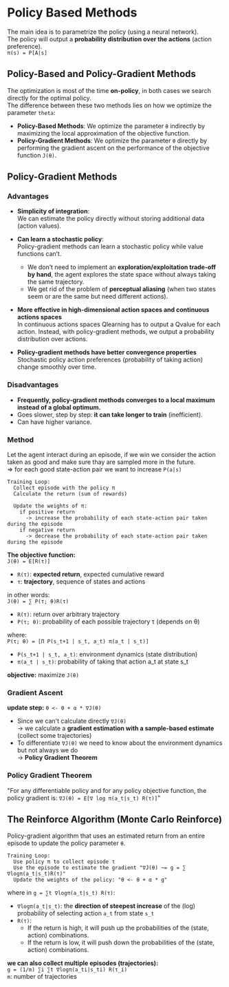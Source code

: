 # Policy Based Methods

The main idea is to parametrize the policy (using a neural network).  
The policy will output a **probability distribution over the actions** (action preference).  
`π(s) = P[A|s]`  

## Policy-Based and Policy-Gradient Methods
The optimization is most of the time **on-policy**, in both cases we search directly for the optimal policy.  
The difference between these two methods lies on how we optimize the parameter `theta`:
- **Policy-Based Methods**: We optimize the parameter `θ` indirectly by maximizing the local approximation of the objective function.
- **Policy-Gradient Methods**: We optimize the parameter `θ` directly by performing the gradient ascent on the performance of the objective function `J(θ)`.

## Policy-Gradient Methods
### Advantages
- **Simplicity of integration**:  
  We can estimate the policy directly without storing additional data (action values).
- **Can learn a stochastic policy**:  
  Policy-gradient methods can learn a stochastic policy while value functions can’t.
  - We don’t need to implement an **exploration/exploitation trade-off by hand**, the agent explores the state space without always taking the same trajectory.
  - We get rid of the problem of **perceptual aliasing** (when two states seem or are the same but need different actions).

- **More effective in high-dimensional action spaces and continuous actions spaces**  
  In continuous actions spaces Qlearning has to output a Qvalue for each action.
  Instead, with policy-gradient methods, we output a probability distribution over actions.

- **Policy-gradient methods have better convergence properties**
  Stochastic policy action preferences (probability of taking action) change smoothly over time.

### Disadvantages
- **Frequently, policy-gradient methods converges to a local maximum instead of a global optimum.**
- Goes slower, step by step: **it can take longer to train** (inefficient).
- Can have higher variance.

### Method
Let the agent interact during an episode, if we win we consider the action taken as good and make sure thay are sampled more in the future.   
=> for each good state-action pair we want to increase `P(a|s)`
```
Training Loop:
  Collect episode with the policy π
  Calculate the return (sum of rewards)

  Update the weights of π:
    if positive return
      -> increase the probability of each state-action pair taken during the episode
    if negative return
      -> decrease the probability of each state-action pair taken during the episode
```

**The objective function:**  
`J(θ) = E[R(τ)]`  
- `R(τ)`: **expected return**, expected cumulative reward
- `τ`: **trajectory**, sequence of states and actions  

in other words:  
`J(θ) = ∑ P(τ; θ)R(τ)`  
- `R(τ)`: return over arbitrary trajectory
- `P(τ; θ)`: probability of each possible trajectory τ (depends on θ)

where:  
`P(τ; θ) = [Π P(s_t+1 | s_t, a_t) π(a_t | s_t)]`  
- `P(s_t+1 | s_t, a_t)`: environment dynamics (state distribution)
- `π(a_t | s_t)`: probability of taking that action a_t at state s_t

**objective:** maximize `J(θ)`


### Gradient Ascent
**update step:** `θ <- θ + α * ∇J(θ)`

- Since we can't calculate directly `∇J(θ)`  
  -> we calculate a **gradient estimation with a sample-based estimate** (collect some trajectories)
- To differentiate `∇J(θ)` we need to know about the environment dynamics but not always we do  
  -> **Policy Gradient Theorem**

### Policy Gradient Theorem
"For any differentiable policy and for any policy objective function, the policy gradient is: `∇J(θ) = E[∇ log π(a_t|s_t) R(τ)]`"

## The Reinforce Algorithm (Monte Carlo Reinforce)
Policy-gradient algorithm that uses an estimated return from an entire episode to update the policy parameter `θ`.
```
Training Loop:
  Use policy π to collect episode τ
  Use the episode to estimate the gradient "∇J(θ) ~= g = ∑ ∇logπ(a_t|s_t)R(τ)"
  Update the weights of the policy: "θ <- θ + α * g"
```

where in `g = ∑t ∇logπ(a_t|s_t) R(τ)`:  
- `∇logπ(a_t|s_t)`: the **direction of steepest increase** of the (log) probability of selecting action `a_t` from state `s_t`
- `R(τ)`:
  - If the return is high, it will push up the probabilities of the (state, action) combinations.
  - If the return is low, it will push down the probabilities of the (state, action) combinations.
 
**we can also collect multiple episodes (trajectories):**  
`g = (1/m) ∑i ∑t ∇logπ(a_ti|s_ti) R(τ_i)`  
`m`: number of trajectories


